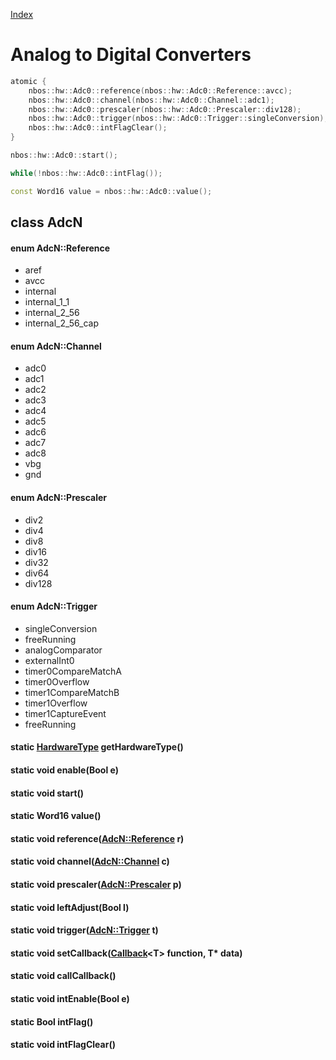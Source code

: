 [Index](../../index.hpp.md#index)

# Analog to Digital Converters

```c++
atomic {
    nbos::hw::Adc0::reference(nbos::hw::Adc0::Reference::avcc);
    nbos::hw::Adc0::channel(nbos::hw::Adc0::Channel::adc1);
    nbos::hw::Adc0::prescaler(nbos::hw::Adc0::Prescaler::div128);
    nbos::hw::Adc0::trigger(nbos::hw::Adc0::Trigger::singleConversion);
    nbos::hw::Adc0::intFlagClear();
}

nbos::hw::Adc0::start();

while(!nbos::hw::Adc0::intFlag());

const Word16 value = nbos::hw::Adc0::value();
```

## class AdcN

#### enum AdcN::Reference
* aref
* avcc
* internal
* internal_1_1
* internal_2_56
* internal_2_56_cap

#### enum AdcN::Channel
* adc0
* adc1
* adc2
* adc3
* adc4
* adc5
* adc6
* adc7
* adc8
* vbg
* gnd

#### enum AdcN::Prescaler
* div2
* div4
* div8
* div16
* div32
* div64
* div128

#### enum AdcN::Trigger
* singleConversion
* freeRunning
* analogComparator
* externalInt0
* timer0CompareMatchA
* timer0Overflow
* timer1CompareMatchB
* timer1Overflow
* timer1CaptureEvent
* freeRunning

#### static [HardwareType](hardwaretype.hpp.md#enum-hardwaretype) getHardwareType()

#### static void enable(Bool e)

#### static void start()

#### static Word16 value()

#### static void reference([AdcN::Reference](adc.hpp.md#enum-adcnreference) r)

#### static void channel([AdcN::Channel](adc.hpp.md#enum-adcnchannel) c)

#### static void prescaler([AdcN::Prescaler](adc.hpp.md#enum-adcnprescaler) p)

#### static void leftAdjust(Bool l)

#### static void trigger([AdcN::Trigger](adc.hpp.md#enum-adcntrigger) t)

#### static void setCallback([Callback](../callback.hpp.md#callbackt--void-t)<T\> function, T\* data)

#### static void callCallback()

#### static void intEnable(Bool e)

#### static Bool intFlag()

#### static void intFlagClear()
